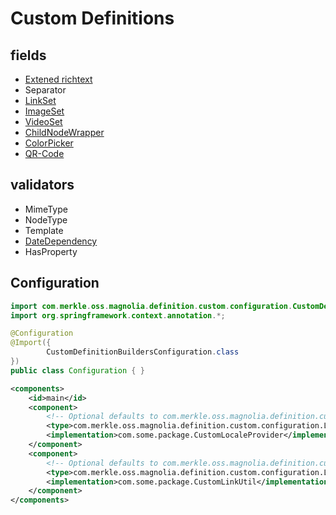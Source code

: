 # Custom Definitions
## fields

 - [Extened richtext](src/main/java/com/merkle/oss/magnolia/definition/custom/richtext/README.md)
 - Separator 
 - [LinkSet](src/main/java/com/merkle/oss/magnolia/definition/custom/linkset/README.md)
 - [ImageSet](src/main/java/com/merkle/oss/magnolia/definition/custom/imageset/README.md)
 - [VideoSet](src/main/java/com/merkle/oss/magnolia/definition/custom/videoset/README.md)
 - [ChildNodeWrapper](src/main/java/com/merkle/oss/magnolia/definition/custom/childnodewrapper/README.md)
 - [ColorPicker](src/main/java/com/merkle/oss/magnolia/definition/custom/colorpicker/README.md)
 - [QR-Code](src/main/java/com/merkle/oss/magnolia/definition/custom/qrcode/README.md)

## validators
 - MimeType
 - NodeType
 - Template
 - [DateDependency](src/main/java/com/merkle/oss/magnolia/definition/custom/validator/datedependency/README.md)
 - HasProperty

## Configuration

```java
import com.merkle.oss.magnolia.definition.custom.configuration.CustomDefinitionBuildersConfiguration;
import org.springframework.context.annotation.*;

@Configuration
@Import({
		CustomDefinitionBuildersConfiguration.class
})
public class Configuration { }
```

```xml
<components>
    <id>main</id>
    <component>
        <!-- Optional defaults to com.merkle.oss.magnolia.definition.custom.configuration.DefaultLocaleProvider -->
        <type>com.merkle.oss.magnolia.definition.custom.configuration.LocaleProvider</type>
        <implementation>com.some.package.CustomLocaleProvider</implementation>
    </component>
    <component>
        <!-- Optional defaults to com.merkle.oss.magnolia.definition.custom.configuration.DefaultLinkUtil -->
        <type>com.merkle.oss.magnolia.definition.custom.configuration.LinkUtil</type>
        <implementation>com.some.package.CustomLinkUtil</implementation>
    </component>
</components>
```
